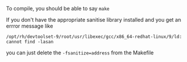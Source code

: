 

To compile, you should be able to say `make`

If you don't have the appropriate sanitise library installed and you get an errror message like

`/opt/rh/devtoolset-9/root/usr/libexec/gcc/x86_64-redhat-linux/9/ld: cannot find -lasan`

you can just delete the `-fsanitize=address` from the Makefile

